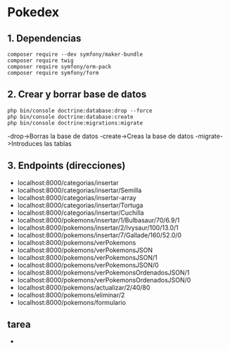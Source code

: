 # Pokedex

## 1. Dependencias
```console
composer require --dev symfony/maker-bundle
composer require twig
composer require symfony/orm-pack
composer require symfony/form
```

## 2. Crear y borrar base de datos
```console
php bin/console doctrine:database:drop --force
php bin/console doctrine:database:create
php bin/console doctrine:migrations:migrate
```
-drop->Borras la base de datos
-create->Creas la base de datos
-migrate->Introduces las tablas

## 3. Endpoints (direcciones)
- localhost:8000/categorias/insertar
- localhost:8000/categorias/insertar/Semilla
- localhost:8000/categorias/insertar-array
- localhost:8000/categorias/insertar/Tortuga
- localhost:8000/categorias/insertar/Cuchilla
- localhost:8000/pokemons/insertar/1/Bulbasaur/70/6.9/1
- localhost:8000/pokemons/insertar/2/Ivysaur/100/13.0/1
- localhost:8000/pokemons/insertar/7/Gallade/160/52.0/0
- localhost:8000/pokemons/verPokemons
- localhost:8000/pokemons/verPokemonsJSON
- localhost:8000/pokemons/verPokemonsJSON/1
- localhost:8000/pokemons/verPokemonsJSON/0
- localhost:8000/pokemons/verPokemonsOrdenadosJSON/1
- localhost:8000/pokemons/verPokemonsOrdenadosJSON/0
- localhost:8000/pokemons/actualizar/2/40/80
- localhost:8000/pokemons/eliminar/2
- localhost:8000/pokemons/formulario

## tarea
-